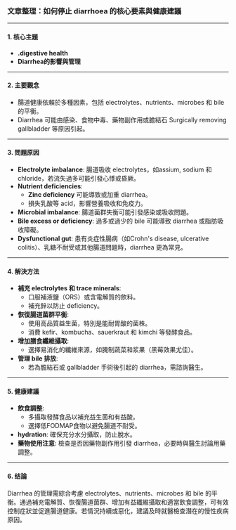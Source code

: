 ### 文章整理：如何停止 diarrhoea 的核心要素與健康建議

---

#### 1. 核心主題  
- **.digestive health**  
- **Diarrhea的影響與管理**  

---

#### 2. 主要觀念  
- 腸道健康依賴於多種因素，包括 electrolytes、nutrients、microbes 和 bile 的平衡。  
- Diarrhea 可能由感染、食物中毒、藥物副作用或膽結石 Surgically removing gallbladder 等原因引起。  

---

#### 3. 問題原因  
- **Electrolyte imbalance**: 腸道吸收 electrolytes，如assium, sodium 和 chloride，若流失過多可能引發心悸或昏厥。  
- **Nutrient deficiencies**: 
  - **Zinc deficiency** 可能導致或加重 diarrhea。  
  - 損失乳酸等 acid，影響營養吸收和免疫力。  
- **Microbial imbalance**: 腸道菌群失衡可能引發感染或吸收問題。  
- **Bile excess or deficiency**: 過多或過少的 bile 可能導致 diarrhea 或脂肪吸收障礙。  
- **Dysfunctional gut**: 患有炎症性腸病（如Crohn's disease, ulcerative colitis）、乳糖不耐受或其他腸道問題時，diarrhea 更為常見。  

---

#### 4. 解決方法  
- **補充 electrolytes 和 trace minerals**:  
  - 口服補液鹽（ORS）或含電解質的飲料。  
  - 補充鋅以防止 deficiency。  
- **恢復腸道菌群平衡**:  
  - 使用高品質益生菌，特別是能耐胃酸的菌株。  
  - 消費 kefir、kombucha、sauerkraut 和 kimchi 等發酵食品。  
- **增加膳食纖維攝取**:  
  - 選擇易消化的纖維來源，如腌制蔬菜和浆果（黑莓效果尤佳）。  
- **管理 bile 排放**:  
  - 若為膽結石或 gallbladder 手術後引起的 diarrhea，需諮詢醫生。  

---

#### 5. 健康建議  
- **飲食調整**:  
  - 多攝取發酵食品以補充益生菌和有益酸。  
  - 選擇低FODMAP食物以避免腸道不耐受。  
- **hydration**: 確保充分水分攝取，防止脫水。  
- **藥物使用注意**: 檢查是否因藥物副作用引發 diarrhea，必要時與醫生討論用藥調整。  

---

#### 6. 结論  
Diarrhea 的管理需綜合考慮 electrolytes、nutrients、microbes 和 bile 的平衡。通過補充電解質、恢復腸道菌群、增加有益纖維攝取和適當飲食調整，可有效控制症狀並促進腸道健康。若情況持續或惡化，建議及時就醫檢查潛在的慢性疾病原因。